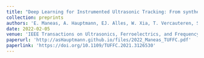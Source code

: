 ```yaml
---
title: "Deep Learning for Instrumented Ultrasonic Tracking: From synthetic training data to in vivo application"
collection: preprints
authors: 'E. Maneas, A. Hauptmann, EJ. Alles, W. Xia, T. Vercauteren, S. Ourselin, AL. David, S. Arridge, and AE. Desjardins'
date: 2022-02-05
venue: 'IEEE Transactions on Ultrasonics, Ferroelectrics, and Frequency Control'
paperurl: 'http://asHauptmann.github.io/files/2022_Maneas_TUFFC.pdf'
paperlink: 'https://doi.org/10.1109/TUFFC.2021.3126530'
---
```

